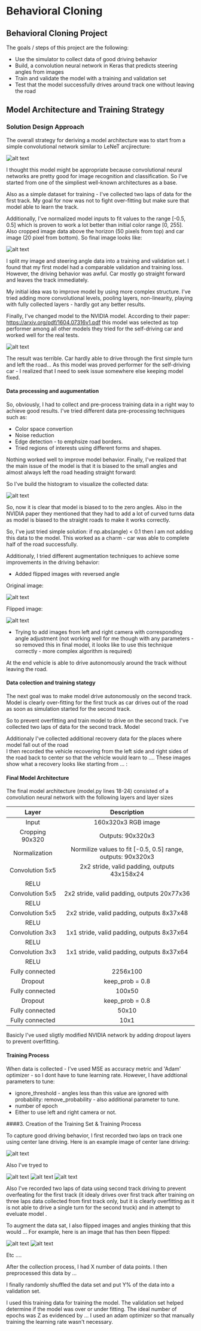 # **Behavioral Cloning** 

## **Behavioral Cloning Project**

The goals / steps of this project are the following:
* Use the simulator to collect data of good driving behavior
* Build, a convolution neural network in Keras that predicts steering angles from images
* Train and validate the model with a training and validation set
* Test that the model successfully drives around track one without leaving the road

[//]: # (Image References)

[image1]: ./examples/lenet.png "LeNeT Model"
[image2]: ./examples/cropped.png "Cropped"
[image3]: ./examples/nvidia.png "NVIDIA architecture"
[image4]: ./examples/hist1.png "Angles histogram"
[image5]: ./examples/original.png "Original Image"
[image6]: ./examples/flipped.png "Flipped Image"
[image7]: ./examples/placeholder_small.png "Flipped Image"

## Model Architecture and Training Strategy

### Solution Design Approach

The overall strategy for deriving a model architecture was to start from a simple convolutional network similar to LeNeT arcjirecture: 

![alt text][image1]

I thought this model might be appropriate because convolutional neural networks are pretty good for image recognition and classification. So I've started from one of the simpliest well-known architectures as a base.

Also as a simple dataset for training - I've collected two laps of data for the first track. My goal for now was not to fight over-fitting but make sure that model able to learn the track. 

Additionally, I've normalized model inputs to fit values to the range [-0.5, 0.5] which is proven to work a lot better than initial color range [0, 255]. Also cropped image data above the horizon (50 pixels from top) and car image (20 pixel from bottom). So final image looks like: 

![alt text][image2]

I split my image and steering angle data into a training and validation set. I found that my first model had a comparable validation and training loss.  However, the driving behavior was awful. Car mostly go straight forward and leaves the track immediately.

My initial idea was to improve model by using more complex structure. I've tried adding more convolutional levels, pooling layers, non-linearity, playing with fully collected layers - hardly got any better results. 

Finally, I've changed model to the NVIDIA model. According to their paper: https://arxiv.org/pdf/1604.07316v1.pdf this model was selected as top performer among all other models they tried for the self-driving car and worked well for the real tests.

![alt text][image3]

The result was terrible. Car hardly able to drive through the first simple turn and left the road...  As this model was proved performer for the self-driving car - I realized that I need to seek issue somewhere else keeping model fixed. 

#### Data processing and augumentation

So, obviously, I had to collect and pre-process training data in a right way to achieve good results. I've tried different data pre-processing techniques such as:

* Color space convertion
* Noise reduction
* Edge detection - to emphsize road borders.
* Tried regions of interests using different forms and shapes.

Nothing worked well to improve model behavior. Finally, I've realized that the main issue of the model is that it is biased to the small angles and almost always left the road heading straight forward:

So I've build the histogram to visualize the collected data:

![alt text][image4]

So, now it is clear that model is biased to to the zero angles.  Also in the NVIDIA paper they mentioned that they had to add a lot of curved turns data as model is biased to the straight roads to make it works correctly.

So, I've just tried simple solution: if np.abs(angle) < 0.1 then I am not adding this data to the model. This worked as a charm - car was able to complete half of the road successfully.

Additionaly, I tried different augmentation techniques to achieve some improvements in the driving behavior:
* Added flipped images with reversed angle


Original image:

![alt text][image5]

Flipped image:

![alt text][image6]

* Trying to add images from left and right camera with corresponding angle adjustment (not working well for me though with any   parameters - so removed this in final model, it looks like to use this technique correctly - more complex algorithm is required)

At the end  vehicle is able to drive autonomously around the track without leaving the road.

#### Data colection and training stategy 

The next goal was to make model drive autonomously on the second track. Model is clearly over-fitting for the first truck as car drives out of the road as soon as simulation started for the second track. 

So to prevent overfitting and train model to drive on the second track. I've collected two laps of data for the second track. Model 

Additionaly I've collected additional recovery data for the places where model fall out of the road  
I then recorded the vehicle recovering from the left side and right sides of the road back to center so that the vehicle would learn to .... These images show what a recovery looks like starting from ... :


#### Final Model Architecture

The final model architecture (model.py lines 18-24) consisted of a convolution neural network with the following layers and layer sizes 

| Layer         		|     Description	        					| 
|:---------------------:|:---------------------------------------------:| 
| Input         		| 160x320x3 RGB image   							| 
| Cropping 90x320     	| Outputs: 90x320x3	|
| Normalization     	| Normilize values to fit [-0.5, 0.5] range,  outputs: 90x320x3	|
| Convolution 5x5     	| 2x2 stride, valid padding, outputs 43x158x24 	|
| RELU					|												|
| Convolution 5x5     	| 2x2 stride, valid padding, outputs 20x77x36 	|
| RELU					|												|
| Convolution 5x5     	| 2x2 stride, valid padding, outputs 8x37x48 	|
| RELU					|												|
| Convolution 3x3     	| 1x1 stride, valid padding, outputs 8x37x64 	|
| RELU					|												|
| Convolution 3x3     	| 1x1 stride, valid padding, outputs 8x37x64 	|
| RELU					|												|
| Fully connected		| 2256x100        									|
| Dropout | keep_prob = 0.8        									|
| Fully connected		| 100x50        									|
| Dropout | keep_prob = 0.8        									|
| Fully connected		| 50x10        									|
| Fully connected		| 10x1        									|

Basicly I've used sligtly modified NVIDIA network by adding dropout layers to prevent overfitting.

#### Training Process
When data is collected - I've used MSE as accuracy metric and 'Adam' optimizer - so I dont have to tune learning rate. However, I have addtional parameters to tune:

* ignore_threshold - angles less than this value are ignored with probability: remove_probability - also additional parameter to tune.
* number of epoch
* Either to use left and right camera or not.






####3. Creation of the Training Set & Training Process

To capture good driving behavior, I first recorded two laps on track one using center lane driving. Here is an example image of center lane driving:

![alt text][image2]

Also I've tryed to 



![alt text][image3]
![alt text][image4]
![alt text][image5]

Also I've recorded two laps of data using second track driving to prevent overfeating for the first track (it idealy drives over first track after training on three laps data collected from first track only, but it is clearly overfitting as it is not able to drive a single turn for the second truck) and in attempt to eveluate model .

To augment the data sat, I also flipped images and angles thinking that this would ... For example, here is an image that has then been flipped:

![alt text][image6]
![alt text][image7]

Etc ....

After the collection process, I had X number of data points. I then preprocessed this data by ...


I finally randomly shuffled the data set and put Y% of the data into a validation set. 

I used this training data for training the model. The validation set helped determine if the model was over or under fitting. The ideal number of epochs was Z as evidenced by ... I used an adam optimizer so that manually training the learning rate wasn't necessary.
